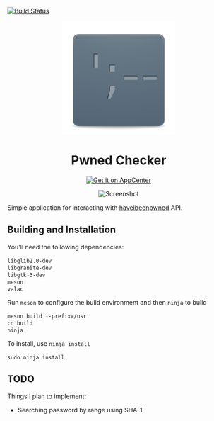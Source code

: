 [![Build Status](https://travis-ci.org/PlugaruT/pwned-checker.svg?branch=master)](https://travis-ci.org/PlugaruT/pwned-checker)

<p align="center">
  <img src="https://raw.githubusercontent.com/PlugaruT/pwned-checker/master/data/icons/128/com.github.plugarut.pwned-checker.svg?new" alt="Icon" />
</p>
<h1 align="center">Pwned Checker</h1>
<p align="center">
  <a href="https://appcenter.elementary.io/com.github.plugarut.pwned-checker"><img src="https://appcenter.elementary.io/badge.svg?new" alt="Get it on AppCenter" /></a>
</p>

<p align="center"><img src="https://github.com/PlugaruT/pwned-checker/blob/master/data/screenshot_0.png" alt="Screenshot" />
</p>

Simple application for interacting with [haveibeenpwned](https://haveibeenpwned.com/) API.

## Building and Installation

You'll need the following dependencies:

```
libglib2.0-dev
libgranite-dev
libgtk-3-dev
meson
valac
```


Run `meson` to configure the build environment and then `ninja` to build

```
meson build --prefix=/usr
cd build
ninja
```

To install, use `ninja install`

```
sudo ninja install
```

## TODO
Things I plan to implement:
 - Searching password by range using SHA-1

